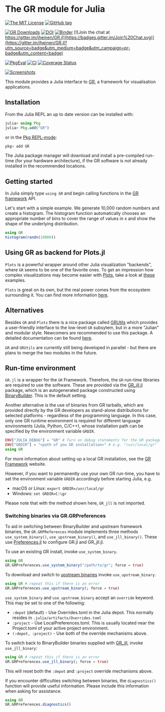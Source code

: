 # The GR module for Julia

[![The MIT License](https://img.shields.io/badge/license-MIT-orange.svg)](LICENSE.md)
[![GitHub tag](https://img.shields.io/github/tag/jheinen/GR.jl.svg)](https://github.com/jheinen/GR.jl/releases)
<!---[![GR Downloads](https://shields.io/endpoint?url=https://pkgs.genieframework.com/api/v1/badge/GR)](https://pkgs.genieframework.com?packages=GR)--->
[![GR Downloads](https://img.shields.io/badge/dynamic/json?url=http%3A%2F%2Fjuliapkgstats.com%2Fapi%2Fv1%2Ftotal_downloads%2FGR&query=total_requests&label=Total)](http://juliapkgstats.com/pkg/GR) 
[![DOI](https://zenodo.org/badge/29193648.svg)](https://zenodo.org/badge/latestdoi/29193648)
[![Binder](https://mybinder.org/badge_logo.svg)](https://mybinder.org/v2/gh/jheinen/GR.jl/master)
[![Join the chat at https://gitter.im/jheinen/GR.jl](https://badges.gitter.im/Join%20Chat.svg)](https://gitter.im/jheinen/GR.jl?utm_source=badge&utm_medium=badge&utm_campaign=pr-badge&utm_content=badge)

[![PkgEval](https://juliaci.github.io/NanosoldierReports/pkgeval_badges/G/GR.named.svg)](https://juliaci.github.io/NanosoldierReports/pkgeval_badges/G/GR.html)
[![CI](https://github.com/jheinen/GR.jl/actions/workflows/ci.yml/badge.svg)](https://github.com/jheinen/GR.jl/actions/workflows/ci.yml)
[![Coverage Status](https://codecov.io/gh/jheinen/GR.jl/branch/master/graphs/badge.svg?branch=master)](https://app.codecov.io/gh/jheinen/GR.jl)

[![Screenshots](https://gr-framework.org/_images/screenshots.png)](https://gr-framework.org)

This module provides a Julia interface to
[GR](http://gr-framework.org/), a framework for
visualisation applications.

## Installation

From the Julia REPL an up to date version can be installed with:

```julia
julia> using Pkg
julia> Pkg.add("GR")
```
or in the [Pkg REPL-mode](https://docs.julialang.org/en/v1/stdlib/Pkg/index.html#Getting-Started-1):
```julia
pkg> add GR
```
The Julia package manager will download and install a pre-compiled
run-time (for your hardware architecture), if the GR software is not
already installed in the recommended locations.

## Getting started

In Julia simply type ``using GR`` and begin calling functions
in the [GR framework](http://gr-framework.org/julia-gr.html) API.

Let's start with a simple example. We generate 10,000 random numbers and
create a histogram. The histogram function automatically chooses an appropriate
number of bins to cover the range of values in x and show the shape of the
underlying distribution.

```julia
using GR
histogram(randn(10000))
```

## Using GR as backend for Plots.jl

``Plots`` is a powerful wrapper around other Julia visualization
"backends", where ``GR`` seems to be one of the favorite ones.
To get an impression how complex visualizations may become
easier with [Plots](https://juliaplots.github.io), take a look at
[these](https://docs.juliaplots.org/stable/gallery/gr/)  examples.

``Plots`` is great on its own, but the real power comes from the ecosystem surrounding it. You can find more information
[here](https://docs.juliaplots.org/latest/ecosystem/).

## Alternatives

Besides ``GR`` and ``Plots`` there is a nice package called [GRUtils](https://github.com/heliosdrm/GRUtils.jl) which provides a user-friendly interface to the low-level ``GR`` subsytem, but in a more "Julian" and modular style. Newcomers are recommended to use this package. A detailed documentation can be found [here](https://heliosdrm.github.io/GRUtils.jl/stable/).

``GR`` and ``GRUtils`` are currently still being developed in parallel - but there are plans to merge the two modules in the future.

## Run-time environment

``GR.jl`` is a wrapper for the ``GR`` Framework. Therefore, the ``GR`` run-time libraries are required to use the software. These are provided via the [GR_jll.jl](https://github.com/JuliaBinaryWrappers/GR_jll.jl) package, which is an autogenerated package constructed using [BinaryBuilder](https://github.com/JuliaPackaging/BinaryBuilder.jl). This is the default setting.

Another alternative is the use of binaries from GR tarballs, which are provided directly by the GR developers as stand-alone distributions for selected platforms - regardless of the programming language. In this case, only one GR runtime environment is required for different language environments (Julia, Python, C/C++), whose installation path can be specified by the environment variable `GRDIR`.

```julia
ENV["JULIA_DEBUG"] = "GR" # Turn on debug statements for the GR package
ENV["GRDIR"] = "<path of you GR installation>" # e.g. "/usr/local/gr"
using GR
```

For more information about setting up a local GR installation, see the [GR Framework](https://gr-framework.org) website.

However, if you want to permanently use your own GR run-time, you have to set the environment variable ``GRDIR`` accordingly before starting Julia, e.g.

- macOS or Linux: ```export GRDIR=/usr/local/gr```
- Windows: ```set GRDIR=C:\gr```

Please note that with the method shown here, `GR_jll` is not imported.

### Switching binaries via GR.GRPreferences

To aid in switching between BinaryBuilder and upstream framework binaries, the `GR.GRPReferences` module implements three methods `use_system_binary()`, `use_upstream_binary()`, and `use_jll_binary()`. These use [Preferences.jl](https://github.com/JuliaPackaging/Preferences.jl) to configure GR.jl
and GR_jll.jl.

To use an existing GR install, invoke `use_system_binary`.

```julia
using GR
GR.GRPreferences.use_system_binary("/path/to/gr"; force = true)
```

To download and switch to [upstream binaries](https://github.com/sciapp/gr/releases) invoke `use_upstream_binary`.

```julia
using GR # repeat this if there is an error
GR.GRPreferences.use_upstream_binary(; force = true)
```

`use_system_binary` and `use_upstream_binary` accept an `override` keyword. This may be set to one of the following:
* `:depot` (default) - Use Overrides.toml in the Julia depot. This normally resides in `.julia/artifacts/Overrides.toml`
* `:project` - Use LocalPreferences.toml. This is usually located near the Project.toml of your active project environment.
* `(:depot, :project)` - Use both of the override mechanisms above.

To switch back to BinaryBuilder binaries supplied with [GR_jll](https://github.com/JuliaBinaryWrappers/GR_jll.jl), invoke `use_jll_binary`:

```julia
using GR # repeat this if there is an error
GR.GRPreferences.use_jll_binary(; force = true)
```

This will reset both the `:depot` and `:project` override mechanisms above.

If you encounter difficulties switching between binaries, the `diagnostics()` function will provide useful information.
Please include this information when asking for assistance.

```julia
using GR
GR.GRPreferences.diagnostics()
```
